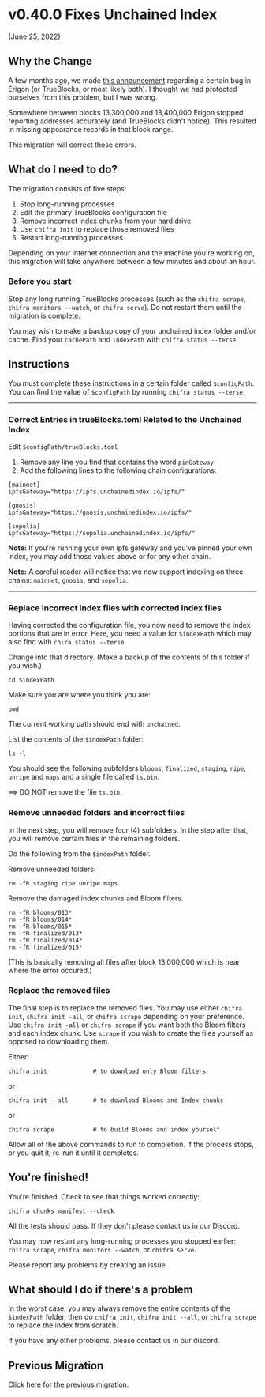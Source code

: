 # v0.40.0 Fixes Unchained Index

(June 25, 2022)

## Why the Change

A few months ago, we made [this announcement](https://discord.com/channels/570963863428661248/904527518948806686/955114745369854044) regarding a certain bug in Erigon (or TrueBlocks, or most likely both). I thought we had protected ourselves from this problem, but I was wrong.

Somewhere between blocks 13,300,000 and 13,400,000 Erigon stopped reporting addresses accurately (and TrueBlocks didn't notice). This resulted in missing appearance records in that block range.

This migration will correct those errors.

## What do I need to do?

The migration consists of five steps:

1. Stop long-running processes
2. Edit the primary TrueBlocks configuration file
3. Remove incorrect index chunks from your hard drive
4. Use `chifra init` to replace those removed files
5. Restart long-running processes

Depending on your internet connection and the machine you're working on, this migration will take
anywhere between a few minutes and about an hour.

### Before you start

Stop any long running TrueBlocks processes (such as the `chifra scrape`, `chifra monitors --watch`, or `chifra serve`). Do not restart
them until the migration is complete.

You may wish to make a backup copy of your unchained index folder and/or cache. Find your `cachePath` and `indexPath` with `chifra status --terse`.

## Instructions

You must complete these instructions in a certain folder called `$configPath`. You can find the value of `$configPath` by
running `chifra status --terse`.

----
### Correct Entries in trueBlocks.toml Related to the Unchained Index

Edit `$configPath/trueBlocks.toml`

1. Remove any line you find that contains the word `pinGateway`
2. Add the following lines to the following chain configurations:

```[toml]
[mainnet]
ipfsGateway="https://ipfs.unchainedindex.io/ipfs/"

[gnosis]
ipfsGateway="https://gnosis.unchainedindex.io/ipfs/"

[sepolia]
ipfsGateway="https://sepolia.unchainedindex.io/ipfs/"
```

**Note:** If you're running your own ipfs gateway and you've pinned your own index, you may add those values above or for any other chain.

**Note:** A careful reader will notice that we now support indexing on three chains: `mainnet`, `gnosis`, and `sepolia`.

----
### Replace incorrect index files with corrected index files

Having corrected the configuration file, you now need to remove the index portions that are in error. Here, you need a value for `$indexPath` which may also find with `chira status --terse`.

Change into that directory. (Make a backup of the contents of this folder if you wish.)

```
cd $indexPath
```

Make sure you are where you think you are:

```[bash]
pwd
```

The current working path should end with `unchained`.

List the contents of the `$indexPath` folder:

```[bash]
ls -l
```

You should see the following subfolders `blooms`, `finalized`, `staging`, `ripe`, `unripe` and `maps` and a single file called `ts.bin`.

==> DO NOT remove the file `ts.bin`.

### Remove unneeded folders and incorrect files

In the next step, you will remove four (4) subfolders. In the step after that, you will remove certain files in the remaining folders.

Do the following from the `$indexPath` folder.

Remove unneeded folders:

```[bash]
rm -fR staging ripe unripe maps
```

Remove the damaged index chunks and Bloom filters.

```[bash]
rm -fR blooms/013*
rm -fR blooms/014*
rm -fR blooms/015*
rm -fR finalized/013*
rm -fR finalized/014*
rm -fR finalized/015*
```

(This is basically removing all files after block 13,000,000 which is near where the error occured.)

### Replace the removed files

The final step is to replace the removed files. You may use either `chifra init`, `chifra init -all`, or `chifra scrape` depending on your preference. Use `chifra init -all` or `chifra scrape` if you want both the Bloom filters and each index chunk. Use `scrape` if you wish to create the files yourself as opposed to downloading them.

Either:

```[bash]
chifra init             # to download only Bloom filters
```

or

```[bash]
chifra init --all       # to download Blooms and Index chunks
```

or

```[bash]
chifra scrape           # to build Blooms and index yourself
```

Allow all of the above commands to run to completion. If the process stops, or you quit it, re-run it until it completes.

## You're finished!

You're finished. Check to see that things worked correctly:

```[bash]
chifra chunks manifest --check
```

All the tests should pass. If they don't please contact us in our Discord.

You may now restart any long-running processes you stopped earlier: `chifra scrape`, `chifra monitors --watch`, or `chifra serve`.

Please report any problems by creating an issue.

## What should I do if there's a problem

In the worst case, you may always remove the entire contents of the `$indexPath` folder, then do `chifra init`, `chifra init --all`, or `chifra scrape` to replace the index from scratch.

If you have any other problems, please contact us in our discord.

## Previous Migration

[Click here](./README-v0.30.0.md) for the previous migration.
